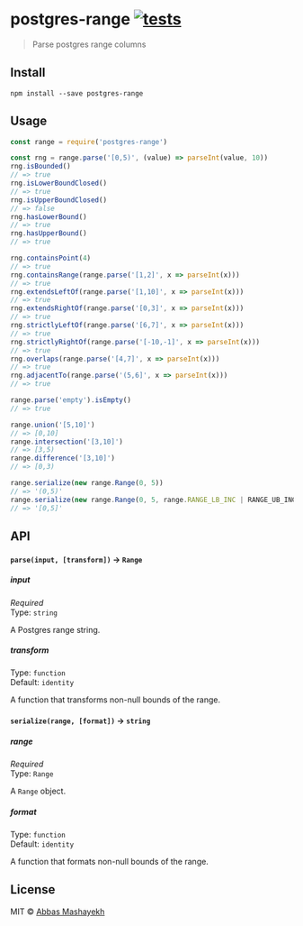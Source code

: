 # postgres-range [![tests](https://github.com/martianboy/postgres-range/workflows/tests/badge.svg)](https://github.com/martianboy/postgres-range/actions?query=workflow%3Atests)

> Parse postgres range columns


## Install

```
npm install --save postgres-range
```


## Usage

```js
const range = require('postgres-range')

const rng = range.parse('[0,5)', (value) => parseInt(value, 10))
rng.isBounded()
// => true
rng.isLowerBoundClosed()
// => true
rng.isUpperBoundClosed()
// => false
rng.hasLowerBound()
// => true
rng.hasUpperBound()
// => true

rng.containsPoint(4)
// => true
rng.containsRange(range.parse('[1,2]', x => parseInt(x)))
// => true
rng.extendsLeftOf(range.parse('[1,10]', x => parseInt(x)))
// => true
rng.extendsRightOf(range.parse('[0,3]', x => parseInt(x)))
// => true
rng.strictlyLeftOf(range.parse('[6,7]', x => parseInt(x)))
// => true
rng.strictlyRightOf(range.parse('[-10,-1]', x => parseInt(x)))
// => true
rng.overlaps(range.parse('[4,7]', x => parseInt(x)))
// => true
rng.adjacentTo(range.parse('(5,6]', x => parseInt(x)))
// => true

range.parse('empty').isEmpty()
// => true

range.union('[5,10]')
// => [0,10]
range.intersection('[3,10]')
// => [3,5)
range.difference('[3,10]')
// => [0,3)

range.serialize(new range.Range(0, 5))
// => '(0,5)'
range.serialize(new range.Range(0, 5, range.RANGE_LB_INC | RANGE_UB_INC))
// => '[0,5]'
```

## API

#### `parse(input, [transform])` -> `Range`

##### input

*Required*  
Type: `string`

A Postgres range string.

##### transform

Type: `function`  
Default: `identity`

A function that transforms non-null bounds of the range.


#### `serialize(range, [format])` -> `string`

##### range

*Required*  
Type: `Range`

A `Range` object.

##### format

Type: `function`  
Default: `identity`

A function that formats non-null bounds of the range.


## License

MIT © [Abbas Mashayekh](http://github.com/martianboy)
